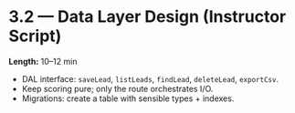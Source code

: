 # 3.2 — Data Layer Design (Instructor Script)

**Length:** 10–12 min

- DAL interface: `saveLead`, `listLeads`, `findLead`, `deleteLead`, `exportCsv`.
- Keep scoring pure; only the route orchestrates I/O.
- Migrations: create a table with sensible types + indexes.
